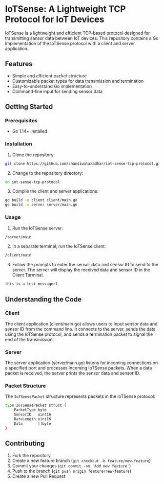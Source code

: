 # IoTSense: A Lightweight TCP Protocol for IoT Devices

IoTSense is a lightweight and efficient TCP-based protocol designed for transmitting sensor data between IoT devices. This repository contains a Go implementation of the IoTSense protocol with a client and server application.

## Features

- Simple and efficient packet structure
- Customizable packet types for data transmission and termination
- Easy-to-understand Go implementation
- Command-line input for sending sensor data

## Getting Started

### Prerequisites

- Go 1.14+ installed

### Installation

1. Clone the repository:

```bash
git clone https://github.com/chandiwalaaadhar/iot-sense-tcp-protocol.git
```

2. Change to the repository directory:

```bash
cd iot-sense-tcp-protocol
```

3. Compile the client and server applications:
```bash
go build -o client client/main.go
go build -o server server/main.go
```

### Usage

1. Run the IoTSense server:

```bash
/server/main 
```

2. In a separate terminal, run the IoTSense client:

```bash
/client/main 
```

3. Follow the prompts to enter the sensor data and sensor ID to send to the server. The server will display the received data and sensor ID in the Client Terminal.

```bash
this is a test message>1
```

## Understanding the Code

### Client
The client application (client/main.go) allows users to input sensor data and sensor ID from the command line. It connects to the server, sends the data using the IoTSense protocol, and sends a termination packet to signal the end of the transmission.

### Server
The server application (server/main.go) listens for incoming connections on a specified port and processes incoming IoTSense packets. When a data packet is received, the server prints the sensor data and sensor ID.

### Packet Structure
The `IoTSensePacket` structure represents packets in the IoTSense protocol:

```bash
type IoTSensePacket struct {
	PacketType byte
	SensorID   uint16
	DataLength uint16
	Data       []byte
}
```

## Contributing
1. Fork the repository
2. Create a new feature branch (`git checkout -b feature/new-feature`)
3. Commit your changes (`git commit -am 'Add new feature'`)
4. Push to the branch (`git push origin feature/new-feature`)
5. Create a new Pull Request


